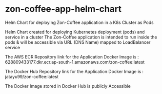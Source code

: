 # zon-coffee-app-helm-chart
Helm Chart for deploying Zon-Coffee application in a K8s Cluster as Pods

Helm Chart created for deploying Kubernetes deployment (pods) and service in a cluster
The Zon-Coffee application is intended to run inside the pods & will be accessible via URL (DNS Name) mapped to LoadBalancer service

The AWS ECR Repository link for the Application Docker Image is : 628809433177.dkr.ecr.ap-south-1.amazonaws.com/zon-coffee:latest

The Docker Hub Repository link for the Application Docker Image is : jatayu99/zon-coffee:latest

The Docker Image stored in Docker Hub is publicly Accessible
